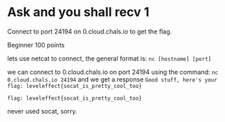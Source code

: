 # Ask and you shall recv 1


Connect to port 24194 on 0.cloud.chals.io to get the flag.

Beginner 
100 points 

lets use netcat to connect, the general format is:
`nc [hostname] [port]`

we can connect to 0.cloud.chals.io on port 24194 using the command:
`nc 0.cloud.chals.io 24194`
and we get a response
```Good stuff, here's your flag: leveleffect{socat_is_pretty_cool_too}```

`flag: leveleffect{socat_is_pretty_cool_too}`

never used socat, sorry.
